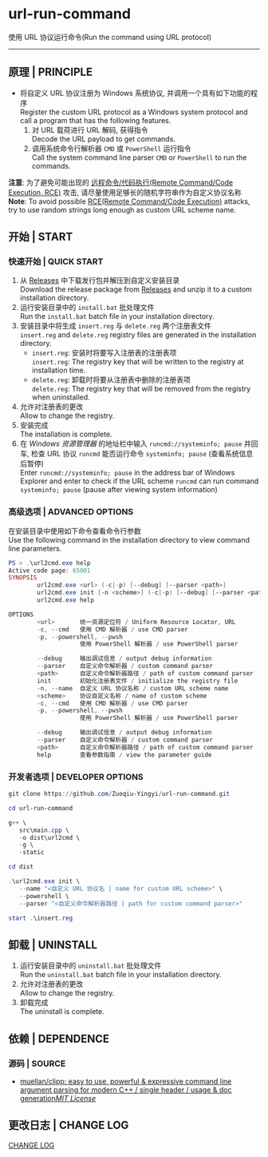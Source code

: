 # url-run-command

使用 URL 协议运行命令(Run the command using URL protocol)

---

## 原理 | PRINCIPLE

- 将自定义 URL 协议注册为 Windows 系统协议, 并调用一个具有如下功能的程序<br>
  Register the custom URL protocol as a Windows system protocol and call a program that has the following features.
  1. 对 URL 载荷进行 URL 解码, 获得指令<br>
     Decode the URL payload to get commands.
  2. 调用系统命令行解析器 `CMD` 或 `PowerShell` 运行指令<br>
     Call the system command line parser `CMD` or `PowerShell` to run the commands.

**注意**: 为了避免可能出现的 [远程命令/代码执行(Remote Command/Code Execution, RCE)](https://en.wikipedia.org/w/index.php?title=Remote_code_execution&redirect=no) 攻击, 请尽量使用足够长的随机字符串作为自定义协议名称<br>
**Note**: To avoid possible [RCE(Remote Command/Code Execution)](https://en.wikipedia.org/w/index.php?title=Remote_code_execution&redirect=no) attacks, try to use random strings long enough as custom URL scheme name.

## 开始 | START

### 快速开始 | QUICK START

1. 从 [Releases](https://github.com/Zuoqiu-Yingyi/url-run-command/releases) 中下载发行包并解压到自定义安装目录<br>
   Download the release package from [Releases](https://github.com/Zuoqiu-Yingyi/url-run-command/releases) and unzip it to a custom installation directory.
2. 运行安装目录中的 `install.bat` 批处理文件<br>
   Run the `install.bat` batch file in your installation directory.
3. 安装目录中将生成 `insert.reg` 与 `delete.reg` 两个注册表文件<br>
   `insert.reg` and `delete.reg` registry files are generated in the installation directory.
   - `insert.reg`: 安装时将要写入注册表的注册表项<br>
     `insert.reg`: The registry key that will be written to the registry at installation time.
   - `delete.reg`: 卸载时将要从注册表中删除的注册表项<br>
     `delete.reg`: The registry key that will be removed from the registry when uninstalled.
4. 允许对注册表的更改<br>
   Allow to change the registry.
5. 安装完成<br>
   The installation is complete.
6. 在 *Windows 资源管理器* 的地址栏中输入 `runcmd://systeminfo; pause` 并回车, 检查 URL 协议 `runcmd` 能否运行命令 `systeminfo; pause` (查看系统信息后暂停)<br>
   Enter `runcmd://systeminfo; pause` in the address bar of Windows Explorer and enter to check if the URL scheme `runcmd` can run command `systeminfo; pause` (pause after viewing system information)

### 高级选项 | ADVANCED OPTIONS

在安装目录中使用如下命令查看命令行参数<br>
Use the following command in the installation directory to view command line parameters.

```powershell
PS > .\url2cmd.exe help
Active code page: 65001
SYNOPSIS
        url2cmd.exe <url> (-c|-p) [--debug] [--parser <path>]
        url2cmd.exe init [-n <scheme>] (-c|-p) [--debug] [--parser <path>]
        url2cmd.exe help

OPTIONS
        <url>       统一资源定位符 / Uniform Resource Locator, URL
        -c, --cmd   使用 CMD 解析器 / use CMD parser
        -p, --powershell, --pwsh
                    使用 PowerShell 解析器 / use PowerShell parser

        --debug     输出调试信息 / output debug information
        --parser    自定义命令解析器 / custom command parser
        <path>      自定义命令解析器路径 / path of custom command parser
        init        初始化注册表文件 / initialize the registry file
        -n, --name  自定义 URL 协议名称 / custom URL scheme name
        <scheme>    协议自定义名称 / name of custom scheme
        -c, --cmd   使用 CMD 解析器 / use CMD parser
        -p, --powershell, --pwsh
                    使用 PowerShell 解析器 / use PowerShell parser

        --debug     输出调试信息 / output debug information
        --parser    自定义命令解析器 / custom command parser
        <path>      自定义命令解析器路径 / path of custom command parser
        help        查看参数指南 / view the parameter guide
```

### 开发者选项 | DEVELOPER OPTIONS

```powershell
git clone https://github.com/Zuoqiu-Yingyi/url-run-command.git

cd url-run-command

g++ \
   src\main.cpp \
   -o dist\url2cmd \
   -g \
   -static

cd dist

.\url2cmd.exe init \
   --name "<自定义 URL 协议名 | name for custom URL scheme>" \
   --powershell \
   --parser "<自定义命令解析器路径 | path for custom command parser>"

start .\insert.reg
```

## 卸载 | UNINSTALL

1. 运行安装目录中的 `uninstall.bat` 批处理文件<br>
   Run the `uninstall.bat` batch file in your installation directory.
2. 允许对注册表的更改<br>
   Allow to change the registry.
3. 卸载完成<br>
   The uninstall is complete.

## 依赖 | DEPENDENCE

### 源码 | SOURCE

- [muellan/clipp: easy to use, powerful &amp; expressive command line argument parsing for modern C++ / single header / usage &amp; doc generation](https://github.com/muellan/clipp#overview)*[MIT License](https://github.com/muellan/clipp/blob/master/LICENSE)*

## 更改日志 | CHANGE LOG

[CHANGE LOG](./CHANGELOG.md)
